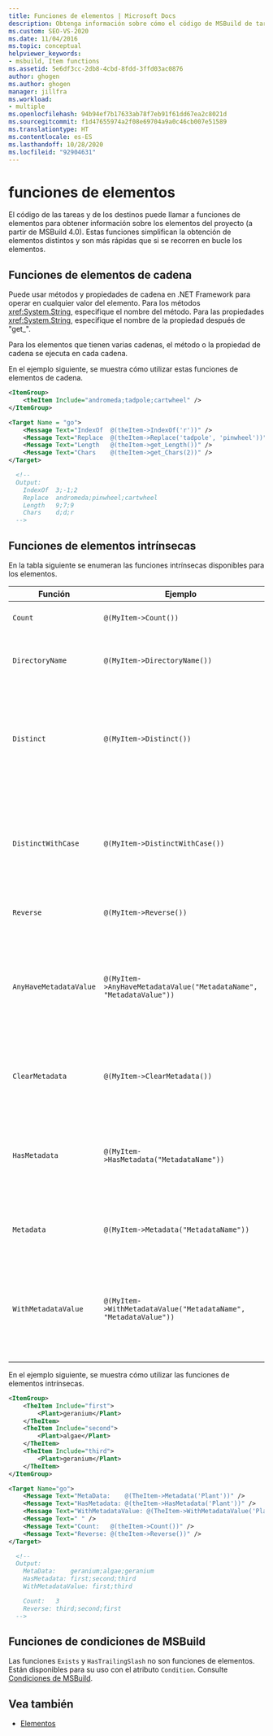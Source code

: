 ```yaml
---
title: Funciones de elementos | Microsoft Docs
description: Obtenga información sobre cómo el código de MSBuild de tareas y destinos puede llamar a funciones de elementos para obtener información sobre los elementos de un proyecto.
ms.custom: SEO-VS-2020
ms.date: 11/04/2016
ms.topic: conceptual
helpviewer_keywords:
- msbuild, Item functions
ms.assetid: 5e6df3cc-2db8-4cbd-8fdd-3ffd03ac0876
author: ghogen
ms.author: ghogen
manager: jillfra
ms.workload:
- multiple
ms.openlocfilehash: 94b94ef7b17633ab78f7eb91f61dd67ea2c8021d
ms.sourcegitcommit: f1d47655974a2f08e69704a9a0c46cb007e51589
ms.translationtype: HT
ms.contentlocale: es-ES
ms.lasthandoff: 10/28/2020
ms.locfileid: "92904631"
---
```

# <a name="item-functions"></a>funciones de elementos

El código de las tareas y de los destinos puede llamar a funciones de elementos para obtener información sobre los elementos del proyecto (a partir de MSBuild 4.0). Estas funciones simplifican la obtención de elementos distintos y son más rápidas que si se recorren en bucle los elementos.

## <a name="string-item-functions"></a>Funciones de elementos de cadena

Puede usar métodos y propiedades de cadena en .NET Framework para operar en cualquier valor del elemento. Para los métodos <xref:System.String>, especifique el nombre del método. Para las propiedades <xref:System.String>, especifique el nombre de la propiedad después de "get_".

Para los elementos que tienen varias cadenas, el método o la propiedad de cadena se ejecuta en cada cadena.

En el ejemplo siguiente, se muestra cómo utilizar estas funciones de elementos de cadena.

```xml
<ItemGroup>
    <theItem Include="andromeda;tadpole;cartwheel" />
</ItemGroup>

<Target Name = "go">
    <Message Text="IndexOf  @(theItem->IndexOf('r'))" />
    <Message Text="Replace  @(theItem->Replace('tadpole', 'pinwheel'))" />
    <Message Text="Length   @(theItem->get_Length())" />
    <Message Text="Chars    @(theItem->get_Chars(2))" />
</Target>

  <!--
  Output:
    IndexOf  3;-1;2
    Replace  andromeda;pinwheel;cartwheel
    Length   9;7;9
    Chars    d;d;r
  -->
```

## <a name="intrinsic-item-functions"></a>Funciones de elementos intrínsecas

En la tabla siguiente se enumeran las funciones intrínsecas disponibles para los elementos.

|Función|Ejemplo|Descripción|
|--------------|-------------|-----------------|
|`Count`|`@(MyItem->Count())`|Devuelve el número de elementos.|
|`DirectoryName`|`@(MyItem->DirectoryName())`|Devuelve el equivalente de `Path.DirectoryName` para cada elemento.|
|`Distinct`|`@(MyItem->Distinct())`|Devuelve elementos que tienen valores `Include` distintos. Los metadatos se omiten. En la comparación no se distingue entre mayúsculas y minúsculas.|
|`DistinctWithCase`|`@(MyItem->DistinctWithCase())`|Devuelve elementos que tienen valores `itemspec` distintos. Los metadatos se omiten. En la comparación se distingue entre mayúsculas y minúsculas.|
|`Reverse`|`@(MyItem->Reverse())`|Devuelve los elementos en orden inverso.|
|`AnyHaveMetadataValue`|`@(MyItem->AnyHaveMetadataValue("MetadataName", "MetadataValue"))`|Devuelve un `boolean` para indicar si un elemento tiene el nombre y el valor de los metadatos especificados. En la comparación no se distingue entre mayúsculas y minúsculas.|
|`ClearMetadata`|`@(MyItem->ClearMetadata())`|Devuelve elementos en los que se han borrado los metadatos. Solo se retiene el `itemspec`.|
|`HasMetadata`|`@(MyItem->HasMetadata("MetadataName"))`|Devuelve elementos que tienen el nombre de los metadatos especificado. En la comparación no se distingue entre mayúsculas y minúsculas.|
|`Metadata`|`@(MyItem->Metadata("MetadataName"))`|Devuelve los valores de los metadatos que tienen el nombre de los metadatos.|
|`WithMetadataValue`|`@(MyItem->WithMetadataValue("MetadataName", "MetadataValue"))`|Devuelve elementos que tienen el nombre y el valor de los metadatos especificados. En la comparación no se distingue entre mayúsculas y minúsculas.|

En el ejemplo siguiente, se muestra cómo utilizar las funciones de elementos intrínsecas.

```xml
<ItemGroup>
    <TheItem Include="first">
        <Plant>geranium</Plant>
    </TheItem>
    <TheItem Include="second">
        <Plant>algae</Plant>
    </TheItem>
    <TheItem Include="third">
        <Plant>geranium</Plant>
    </TheItem>
</ItemGroup>

<Target Name="go">
    <Message Text="MetaData:    @(TheItem->Metadata('Plant'))" />
    <Message Text="HasMetadata: @(theItem->HasMetadata('Plant'))" />
    <Message Text="WithMetadataValue: @(TheItem->WithMetadataValue('Plant', 'geranium'))" />
    <Message Text=" " />
    <Message Text="Count:   @(theItem->Count())" />
    <Message Text="Reverse: @(theItem->Reverse())" />
</Target>

  <!--
  Output:
    MetaData:    geranium;algae;geranium
    HasMetadata: first;second;third
    WithMetadataValue: first;third

    Count:   3
    Reverse: third;second;first
  -->
```

## <a name="msbuild-condition-functions"></a>Funciones de condiciones de MSBuild

Las funciones `Exists` y `HasTrailingSlash` no son funciones de elementos. Están disponibles para su uso con el atributo `Condition`. Consulte [Condiciones de MSBuild](msbuild-conditions.md).

## <a name="see-also"></a>Vea también

- [Elementos](../msbuild/msbuild-items.md)

